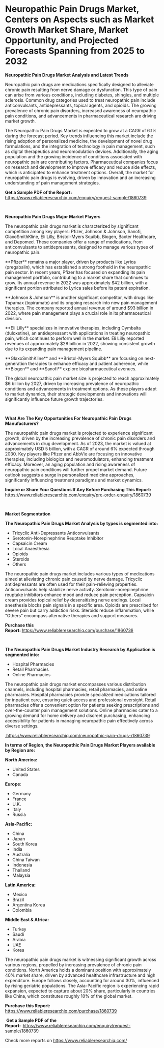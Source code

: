 <p><h1>Neuropathic Pain Drugs Market, Centers on Aspects such as Market Growth Market Share, Market Opportunity, and Projected Forecasts Spanning from 2025 to 2032</h1></p><p><strong>Neuropathic Pain Drugs Market Analysis and Latest Trends</strong></p>
<p><p>Neuropathic pain drugs are medications specifically designed to alleviate chronic pain resulting from nerve damage or dysfunction. This type of pain can arise from various conditions, including diabetes, shingles, and multiple sclerosis. Common drug categories used to treat neuropathic pain include anticonvulsants, antidepressants, topical agents, and opioids. The growing prevalence of chronic pain disorders, increased awareness of neuropathic pain conditions, and advancements in pharmaceutical research are driving market growth.</p><p>The Neuropathic Pain Drugs Market is expected to grow at a CAGR of 6.1% during the forecast period. Key trends influencing this market include the rising adoption of personalized medicine, the development of novel drug formulations, and the integration of technology in pain management, such as digital therapeutics and neuromodulation devices. Additionally, the aging population and the growing incidence of conditions associated with neuropathic pain are contributing factors. Pharmaceutical companies focus on research and development to improve efficacy and reduce side effects, which is anticipated to enhance treatment options. Overall, the market for neuropathic pain drugs is evolving, driven by innovation and an increasing understanding of pain management strategies.</p></p>
<p><strong>Get a Sample PDF of the Report:&nbsp;</strong> <a href="https://www.reliableresearchiq.com/enquiry/request-sample/1860739?utm_campaign=2301&utm_medium=2&utm_source=Github&utm_content=ia&utm_term=03032025&utm_id=neuropathic-pain-drugs">https://www.reliableresearchiq.com/enquiry/request-sample/1860739</a></p>
<p>&nbsp;</p>
<p><strong>Neuropathic Pain Drugs Major Market Players</strong></p>
<p><p>The neuropathic pain drugs market is characterized by significant competition among key players: Pfizer, Johnson & Johnson, Sanofi, GlaxoSmithKline, Eli Lilly, Bristol-Myers Squibb, Biogen, Baxter Healthcare, and Depomed. These companies offer a range of medications, from anticonvulsants to antidepressants, designed to manage various types of neuropathic pain.</p><p>**Pfizer** remains a major player, driven by products like Lyrica (pregabalin), which has established a strong foothold in the neuropathic pain sector. In recent years, Pfizer has focused on expanding its pain management portfolio, contributing to a market share that continues to grow. Its annual revenue in 2022 was approximately $42 billion, with a significant portion attributed to Lyrica sales before its patent expiration.</p><p>**Johnson & Johnson** is another significant competitor, with drugs like Topamax (topiramate) and its ongoing research into new pain management therapies. The company reported annual revenue of around $93 billion in 2022, where pain management plays a crucial role in its pharmaceutical division.</p><p>**Eli Lilly** specializes in innovative therapies, including Cymbalta (duloxetine), an antidepressant with applications in treating neuropathic pain, which continues to perform well in the market. Eli Lilly reported revenues of approximately $28 billion in 2022, showing consistent growth due to its expanding pain management pipeline.</p><p>**GlaxoSmithKline** and **Bristol-Myers Squibb** are focusing on next-generation therapies to enhance efficacy and patient adherence, while **Biogen** and **Sanofi** explore biopharmaceutical avenues.</p><p>The global neuropathic pain market size is projected to reach approximately $6 billion by 2027, driven by increasing prevalence of neuropathic conditions and advancements in treatment options. As these players adapt to market dynamics, their strategic developments and innovations will significantly influence future growth trajectories.</p></p>
<p>&nbsp;</p>
<p><strong>What Are The Key Opportunities For Neuropathic Pain Drugs Manufacturers?</strong></p>
<p><p>The neuropathic pain drugs market is projected to experience significant growth, driven by the increasing prevalence of chronic pain disorders and advancements in drug development. As of 2023, the market is valued at approximately USD 5 billion, with a CAGR of around 6% expected through 2030. Key players like Pfizer and AbbVie are focusing on innovative therapies, including biologics and neuromodulators, enhancing treatment efficacy. Moreover, an aging population and rising awareness of neuropathic pain conditions will further propel market demand. Future outlook suggests a surge in personalized medicine approaches, significantly influencing treatment paradigms and market dynamics.</p></p>
<p><strong>Inquire or Share Your Questions If Any Before Purchasing This Report:</strong> <a href="https://www.reliableresearchiq.com/enquiry/pre-order-enquiry/1860739?utm_campaign=2301&utm_medium=2&utm_source=Github&utm_content=ia&utm_term=03032025&utm_id=neuropathic-pain-drugs">https://www.reliableresearchiq.com/enquiry/pre-order-enquiry/1860739</a></p>
<p>&nbsp;</p>
<p><strong>Market Segmentation</strong></p>
<p><strong>The Neuropathic Pain Drugs Market Analysis by types is segmented into:</strong></p>
<p><ul><li>Tricyclic Anti-Depressants Anticonvulsants</li><li>Serotonin-Norepinephrine Reuptake Inhibitor</li><li>Capsaicin Cream</li><li>Local Anaesthesia</li><li>Opioids</li><li>Steroids</li><li>Others</li></ul></p>
<p><p>The neuropathic pain drugs market includes various types of medications aimed at alleviating chronic pain caused by nerve damage. Tricyclic antidepressants are often used for their pain-relieving properties. Anticonvulsants help stabilize nerve activity. Serotonin-norepinephrine reuptake inhibitors enhance mood and reduce pain perception. Capsaicin cream provides topical relief by desensitizing nerve endings. Local anesthesia blocks pain signals in a specific area. Opioids are prescribed for severe pain but carry addiction risks. Steroids reduce inflammation, while "Others" encompass alternative therapies and support measures.</p></p>
<p><strong>Purchase this Report:&nbsp;</strong><a href="https://www.reliableresearchiq.com/purchase/1860739?utm_campaign=2301&utm_medium=2&utm_source=Github&utm_content=ia&utm_term=03032025&utm_id=neuropathic-pain-drugs">https://www.reliableresearchiq.com/purchase/1860739</a></p>
<p>&nbsp;</p>
<p><strong>The Neuropathic Pain Drugs Market Industry Research by Application is segmented into:</strong></p>
<p><ul><li>Hospital Pharmacies</li><li>Retail Pharmacies</li><li>Online Pharmacies</li></ul></p>
<p><p>The neuropathic pain drugs market encompasses various distribution channels, including hospital pharmacies, retail pharmacies, and online pharmacies. Hospital pharmacies provide specialized medications tailored for inpatient care, ensuring quick access and professional oversight. Retail pharmacies offer a convenient option for patients seeking prescriptions and over-the-counter pain management solutions. Online pharmacies cater to a growing demand for home delivery and discreet purchasing, enhancing accessibility for patients in managing neuropathic pain effectively across diverse settings.</p></p>
<p><a href="https://www.reliableresearchiq.com/neuropathic-pain-drugs-r1860739?utm_campaign=2301&utm_medium=2&utm_source=Github&utm_content=ia&utm_term=03032025&utm_id=neuropathic-pain-drugs">&nbsp;https://www.reliableresearchiq.com/neuropathic-pain-drugs-r1860739</a></p>
<p><strong>In terms of Region, the Neuropathic Pain Drugs Market Players available by Region are:</strong></p>
<p>
    <p> <strong> North America: </strong>
        <ul>
            <li>United States</li>
            <li>Canada</li>
        </ul>
        </p> 
    <p> <strong> Europe: </strong>
        <ul>
            <li>Germany</li>
            <li>France</li>
            <li>U.K.</li>
            <li>Italy</li>
            <li>Russia</li>
        </ul>
        </p> 
    <p> <strong> Asia-Pacific: </strong>
        <ul>
            <li>China</li>
            <li>Japan</li>
            <li>South Korea</li>
            <li>India</li>
            <li>Australia</li>
            <li>China Taiwan</li>
            <li>Indonesia</li>
            <li>Thailand</li>
            <li>Malaysia</li>
        </ul>
        </p> 
    <p> <strong> Latin America: </strong>
        <ul>
            <li>Mexico</li>
            <li>Brazil</li>
            <li>Argentina Korea</li>
            <li>Colombia</li>
        </ul>
        </p> 
    <p> <strong> Middle East & Africa: </strong>
        <ul>
            <li>Turkey</li>
            <li>Saudi</li>
            <li>Arabia</li>
            <li>UAE</li>
            <li>Korea</li>
        </ul>
    </p>
    </p>
<p><p>The neuropathic pain drugs market is witnessing significant growth across various regions, propelled by increasing prevalence of chronic pain conditions. North America holds a dominant position with approximately 40% market share, driven by advanced healthcare infrastructure and high expenditure. Europe follows closely, accounting for around 30%, influenced by rising geriatric populations. The Asia-Pacific region is experiencing rapid expansion, expected to capture about 20% share, particularly in countries like China, which constitutes roughly 10% of the global market.</p></p>
<p><strong>Purchase this Report: </strong><a href="https://www.reliableresearchiq.com/purchase/1860739?utm_campaign=2301&utm_medium=2&utm_source=Github&utm_content=ia&utm_term=03032025&utm_id=neuropathic-pain-drugs">https://www.reliableresearchiq.com/purchase/1860739</a></p>
<p>&nbsp;<strong>Get a Sample PDF of the Report:&nbsp;&nbsp;</strong><a href="https://www.reliableresearchiq.com/enquiry/request-sample/1860739?utm_campaign=2301&utm_medium=2&utm_source=Github&utm_content=ia&utm_term=03032025&utm_id=neuropathic-pain-drugs">https://www.reliableresearchiq.com/enquiry/request-sample/1860739</a></p>
<p><strong></strong></p>
<p>Check more reports on <a href="https://www.reliableresearchiq.com/?utm_campaign=2301&utm_medium=2&utm_source=Github&utm_content=ia&utm_term=03032025&utm_id=neuropathic-pain-drugs">https://www.reliableresearchiq.com/</a></p>